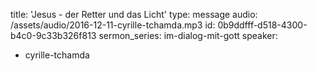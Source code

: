 title: 'Jesus - der Retter und das Licht'
type: message
audio: /assets/audio/2016-12-11-cyrille-tchamda.mp3
id: 0b9ddfff-d518-4300-b4c0-9c33b326f813
sermon_series: im-dialog-mit-gott
speaker:
  - cyrille-tchamda
